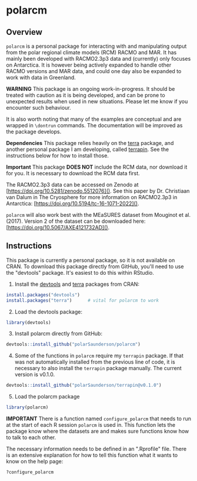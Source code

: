 # polarcm

## Overview
`polarcm` is a personal package for interacting with and manipulating output 
from the polar regional climate models (RCM) RACMO and MAR. It has mainly been 
developed with RACMO2.3p3 data and (currently) only focuses on Antarctica. It is 
however being actively expanded to handle other RACMO versions and MAR data, and
could one day also be expanded to work with data in Greenland.

**WARNING** 
This package is an ongoing work-in-progress. It should be treated with caution 
as it is being developed, and can be prone to unexpected results when used in 
new situations. Please let me know if you encounter such behaviour.

It is also worth noting that many of the examples are conceptual and are wrapped
in `\dontrun` commands. The documentation will be improved as the package 
develops.

**Dependencies**
This package relies heavily on the [terra](https://rspatial.org) package, and 
another personal package I am developing, called [terrapin](https://github.com/polarSaunderson/terrapin). See the instructions
below for how to install those.

**Important** 
This package **DOES NOT** include the RCM data, nor download it for you. It is
necessary to download the RCM data first. 

The RACMO2.3p3 data can be accessed on Zenodo at 
[https://doi.org/10.5281/zenodo.5512076](). 
See this paper by Dr. Christiaan van Dalum in The Cryosphere for more 
information on RACMO2.3p3 in Antarctica: 
[https://doi.org/10.5194/tc-16-1071-2022](). 

`polarcm` will also work best with the MEaSURES dataset from Mouginot et al. 
(2017).
Version 2 of the dataset can be downloaded here:
[https://doi.org/10.5067/AXE4121732AD]().

## Instructions
This package is currently a personal package, so it is not available on CRAN.
To download this package directly from GitHub, you'll need to use the "devtools" package.
It's easiest to do this within RStudio.

1) Install the [devtools](https://github.com/hadley/devtools) and [terra](https://rspatial.org) packages from CRAN: 
``` R
install.packages("devtools")
install.packages("terra")      # vital for polarcm to work
```

2) Load the devtools package:
```R
library(devtools)
```

3) Install polarcm directly from GitHub:
```R
devtools::install_github("polarSaunderson/polarcm")
```

4) Some of the functions in `polarcm` require my `terrapin` package. If that
was not automatically installed from the previous line of code, it is 
necessary to also install the `terrapin` package manually. The current version 
is v0.1.0.
```R
devtools::install_github("polarSaunderson/terrapin@v0.1.0")
```

5) Load the polarcm package
```R
library(polarcm)
```

**IMPORTANT**
There is a function named `configure_polarcm` that needs to run at the start of
each R session `polarcm` is used in. This function lets the package know where 
the datasets are and makes sure functions know how to talk to each other.

The necessary information needs to be defined in an ".Rprofile" file. There is 
an extensive explanation for how to tell this function what it wants to know on 
the help page:
```R
?configure_polarcm
```
